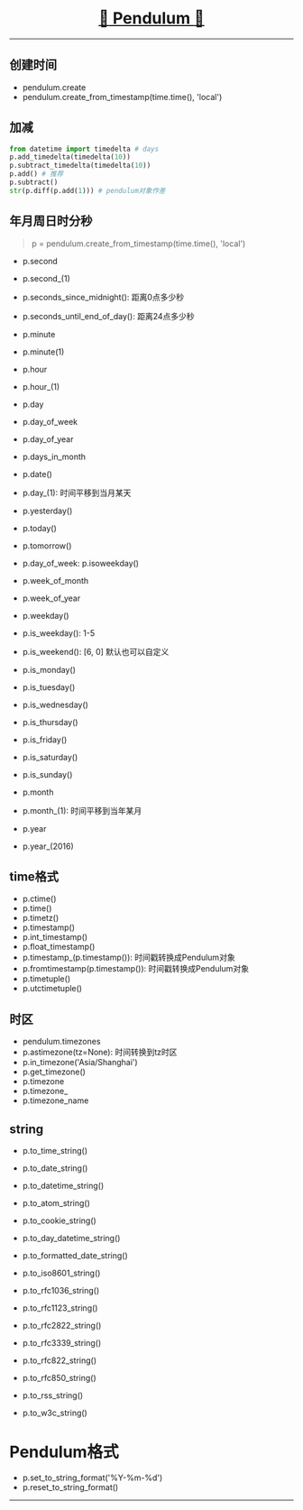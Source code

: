 [<h1 align = "center">:rocket: Pendulum :facepunch:</h1>][1]

---
## 创建时间
- pendulum.create
- pendulum.create_from_timestamp(time.time(), 'local')

## 加减
```python
from datetime import timedelta # days
p.add_timedelta(timedelta(10))
p.subtract_timedelta(timedelta(10))
p.add() # 推荐
p.subtract() 
str(p.diff(p.add(1))) # pendulum对象作差
```
## 年月周日时分秒
> p = pendulum.create_from_timestamp(time.time(), 'local')
- p.second
- p.second_(1)
- p.seconds_since_midnight(): 距离0点多少秒
- p.seconds_until_end_of_day(): 距离24点多少秒
- p.minute
- p.minute(1)
- p.hour
- p.hour_(1)
- p.day
- p.day_of_week
- p.day_of_year
- p.days_in_month


- p.date()
- p.day_(1): 时间平移到当月某天
- p.yesterday()
- p.today()
- p.tomorrow()

- p.day_of_week: p.isoweekday()
- p.week_of_month
- p.week_of_year
- p.weekday()
- p.is_weekday(): 1-5
- p.is_weekend(): [6, 0] 默认也可以自定义
- p.is_monday()
- p.is_tuesday()
- p.is_wednesday()
- p.is_thursday()
- p.is_friday()
- p.is_saturday()
- p.is_sunday()

- p.month
- p.month_(1): 时间平移到当年某月
- p.year
- p.year_(2016)

## time格式
- p.ctime()
- p.time()
- p.timetz()
- p.timestamp()
- p.int_timestamp()
- p.float_timestamp()
- p.timestamp_(p.timestamp()): 时间戳转换成Pendulum对象
- p.fromtimestamp(p.timestamp()): 时间戳转换成Pendulum对象
- p.timetuple()
- p.utctimetuple()

## 时区
- pendulum.timezones
- p.astimezone(tz=None): 时间转换到tz时区
- p.in_timezone('Asia/Shanghai')
- p.get_timezone()
- p.timezone
- p.timezone_
- p.timezone_name

## string
- p.to_time_string()
- p.to_date_string()
- p.to_datetime_string()

- p.to_atom_string()
- p.to_cookie_string()
- p.to_day_datetime_string()

- p.to_formatted_date_string()
- p.to_iso8601_string()
- p.to_rfc1036_string()
- p.to_rfc1123_string()
- p.to_rfc2822_string()
- p.to_rfc3339_string()
- p.to_rfc822_string()
- p.to_rfc850_string()
- p.to_rss_string()
- p.to_w3c_string()

# Pendulum格式
- p.set_to_string_format('%Y-%m-%d')
- p.reset_to_string_format()


---
[1]: https://pendulum.eustace.io/docs/
